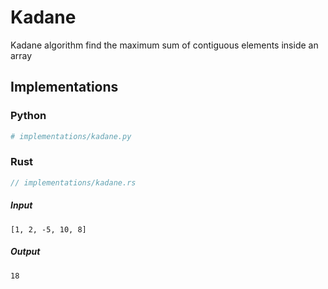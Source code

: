 # Kadane
Kadane algorithm find the maximum sum of contiguous elements inside an array

## Implementations
### Python
```python
# implementations/kadane.py
```

### Rust
```rust
// implementations/kadane.rs
```

##### Input
```
[1, 2, -5, 10, 8]
```

##### Output
```
18
```
